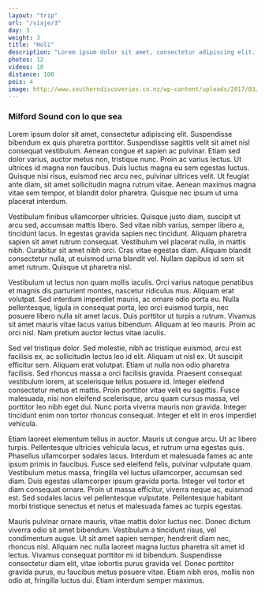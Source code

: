 ```yaml
---
layout: "trip"
url: "/viaje/3"
day: 3
weight: 3
title: "Holi"
description: "Lorem ipsum dolor sit amet, consectetur adipiscing elit. Suspendisse bibendum ex quis pharetra porttitor. Suspendisse sagittis velit sit amet nisl consequat vestibulum. Aenean congue et sapien ac pulvinar. Etiam sed dolor varius, auctor metus non, tristique nunc."
photos: 12
videos: 10
distance: 100
pois: 4
image: http://www.southerndiscoveries.co.nz/wp-content/uploads/2017/03/dreamstime_m_36924794.jpg
---
```


### Milford Sound con lo que sea

Lorem ipsum dolor sit amet, consectetur adipiscing elit. Suspendisse bibendum ex quis pharetra porttitor. Suspendisse sagittis velit sit amet nisl consequat vestibulum. Aenean congue et sapien ac pulvinar. Etiam sed dolor varius, auctor metus non, tristique nunc. Proin ac varius lectus. Ut ultrices id magna non faucibus. Duis luctus magna eu sem egestas luctus. Quisque nisi risus, euismod nec arcu nec, pulvinar ultrices velit. Ut feugiat ante diam, sit amet sollicitudin magna rutrum vitae. Aenean maximus magna vitae sem tempor, et blandit dolor pharetra. Quisque nec ipsum ut urna placerat interdum.

Vestibulum finibus ullamcorper ultricies. Quisque justo diam, suscipit ut arcu sed, accumsan mattis libero. Sed vitae nibh varius, semper libero a, tincidunt lacus. In egestas gravida sapien nec tincidunt. Aliquam pharetra sapien sit amet rutrum consequat. Vestibulum vel placerat nulla, in mattis nibh. Curabitur sit amet nibh orci. Cras vitae egestas diam. Aliquam blandit consectetur nulla, ut euismod urna blandit vel. Nullam dapibus id sem sit amet rutrum. Quisque ut pharetra nisl.

Vestibulum ut lectus non quam mollis iaculis. Orci varius natoque penatibus et magnis dis parturient montes, nascetur ridiculus mus. Aliquam erat volutpat. Sed interdum imperdiet mauris, ac ornare odio porta eu. Nulla pellentesque, ligula in consequat porta, leo orci euismod turpis, nec posuere libero nulla sit amet lacus. Duis porttitor ut turpis a rutrum. Vivamus sit amet mauris vitae lacus varius bibendum. Aliquam at leo mauris. Proin ac orci nisl. Nam pretium auctor lectus vitae iaculis.

Sed vel tristique dolor. Sed molestie, nibh ac tristique euismod, arcu est facilisis ex, ac sollicitudin lectus leo id elit. Aliquam ut nisl ex. Ut suscipit efficitur sem. Aliquam erat volutpat. Etiam ut nulla non odio pharetra facilisis. Sed rhoncus massa a orci facilisis gravida. Praesent consequat vestibulum lorem, at scelerisque tellus posuere id. Integer eleifend consectetur metus et mattis. Proin porttitor vitae velit eu sagittis. Fusce malesuada, nisi non eleifend scelerisque, arcu quam cursus massa, vel porttitor leo nibh eget dui. Nunc porta viverra mauris non gravida. Integer tincidunt enim non tortor rhoncus consequat. Integer et elit in eros imperdiet vehicula.

Etiam laoreet elementum tellus in auctor. Mauris ut congue arcu. Ut ac libero turpis. Pellentesque ultricies vehicula lacus, et rutrum urna egestas quis. Phasellus ullamcorper sodales lacus. Interdum et malesuada fames ac ante ipsum primis in faucibus. Fusce sed eleifend felis, pulvinar vulputate quam. Vestibulum metus massa, fringilla vel luctus ullamcorper, accumsan sed diam. Duis egestas ullamcorper ipsum gravida porta. Integer vel tortor et diam consequat ornare. Proin ut massa efficitur, viverra neque ac, euismod est. Sed sodales lacus vel pellentesque vulputate. Pellentesque habitant morbi tristique senectus et netus et malesuada fames ac turpis egestas.

Mauris pulvinar ornare mauris, vitae mattis dolor luctus nec. Donec dictum viverra odio sit amet bibendum. Vestibulum a tincidunt risus, vel condimentum augue. Ut sit amet sapien semper, hendrerit diam nec, rhoncus nisl. Aliquam nec nulla laoreet magna luctus pharetra sit amet id lectus. Vivamus consequat porttitor mi id bibendum. Suspendisse consectetur diam elit, vitae lobortis purus gravida vel. Donec porttitor gravida purus, eu faucibus metus posuere vitae. Etiam nibh eros, mollis non odio at, fringilla luctus dui. Etiam interdum semper maximus.